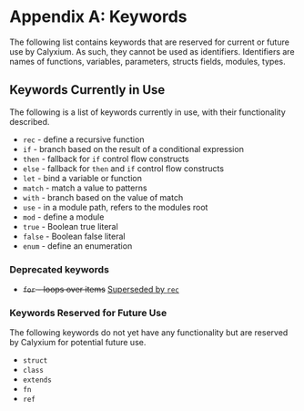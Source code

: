 # Appendix A: Keywords

The following list contains keywords that are reserved for current or future use by Calyxium. As such, they cannot be used as identifiers. Identifiers are names of functions, variables, parameters, structs fields, modules, types.

## Keywords Currently in Use

The following is a list of keywords currently in use, with their functionality described.

- `rec` - define a recursive function
- `if` - branch based on the result of a conditional expression
- `then` - fallback for `if` control flow constructs
- `else` - fallback for `then` and `if` control flow constructs
- `let` - bind a variable or function
- `match` - match a value to patterns
- `with` - branch based on the value of match
- `use` - in a module path, refers to the modules root
- `mod` - define a module
- `true` - Boolean true literal
- `false` - Boolean false literal
- `enum` - define an enumeration

### Deprecated keywords  

* ~~`for` - loops over items~~ [Superseded by `rec`](appendix-03-codebytes.md#for-loops)

### Keywords Reserved for Future Use

The following keywords do not yet have any functionality but are reserved by
Calyxium for potential future use.

- `struct`
- `class`
- `extends`
- `fn`
- `ref`